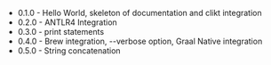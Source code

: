 * 0.1.0 - Hello World, skeleton of documentation and clikt integration
* 0.2.0 - ANTLR4 Integration
* 0.3.0 - print statements
* 0.4.0 - Brew integration, --verbose option, Graal Native integration
* 0.5.0 - String concatenation